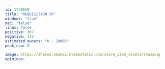 ```yaml
---
id: 1730650
title: "REQUISITION VR"
windows: "true"
mac: "false"
linux: false
positive: 307
negative: 132
estimated_owners: "0 - 20000"
peak_ccu: 0

image: https://shared.akamai.steamstatic.com/store_item_assets/steam/apps/1730650/header.jpg?t=1694080127
opinions:
---
```

